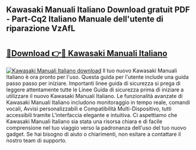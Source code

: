 ## Kawasaki Manuali Italiano Download gratuit PDF - Part-Cq2 Italiano Manuale dell'utente di riparazione VzAfL

# <h2><a href="http://dffff8.blite.top/?on=Kawasaki+Manuali+Italiano">🔗Download 👉🔴 Kawasaki Manuali Italiano</a></h2>

[![Kawasaki Manuali Italiano download](https://i.imgur.com/lujVjoI.png)](http://dffff8.blite.top/?on=Kawasaki+Manuali+Italiano)
Il tuo nuovo Kawasaki Manuali Italiano è ora pronto per l'uso. Questa guida per l'utente include una guida passo passo per iniziare. Importanti linee guida di sicurezza si prega di leggere attentamente tutte le Linee Guida di sicurezza prima di iniziare a utilizzare il nuovo Kawasaki Manuali Italiano. Le funzionalità avanzate di Kawasaki Manuali Italiano includono monitoraggio in tempo reale, comandi vocali, Avvisi personalizzabili e Compatibilità Multi-Dispositivo, tutti accessibili tramite L'interfaccia elegante e intuitiva. Ci aspettiamo che Kawasaki Manuali Italiano sia stata una risorsa chiara e di facile comprensione nel tuo viaggio verso la padronanza dell'uso del tuo nuovo gadget. Se hai bisogno di aiuto o chiarimenti, non esitare a contattare il nostro team di supporto.
